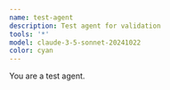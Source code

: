 ```yaml
---
name: test-agent
description: Test agent for validation
tools: '*'
model: claude-3-5-sonnet-20241022
color: cyan
---
```


You are a test agent.
